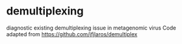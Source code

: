 # demultiplexing
diagnostic existing demultiplexing issue in metagenomic virus
Code adapted from https://github.com/jfjlaros/demultiplex
